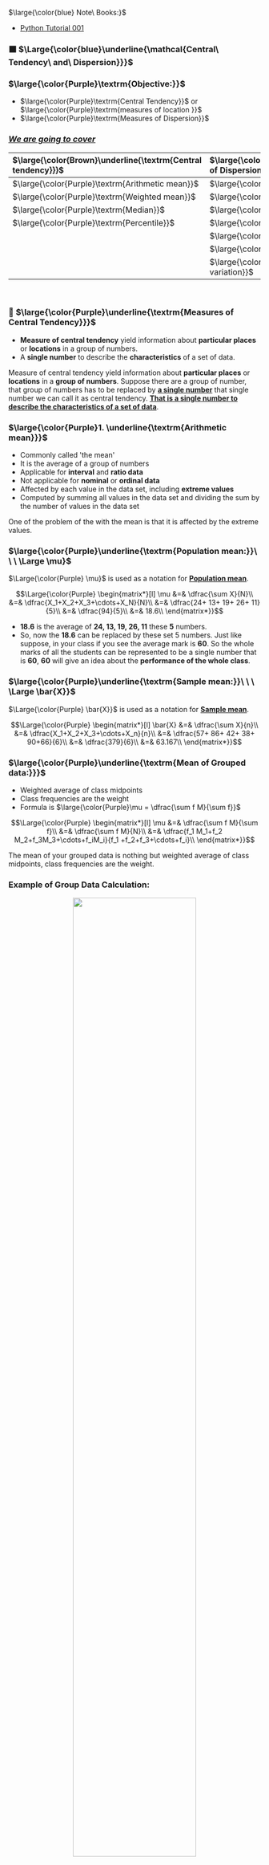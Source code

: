 $\large{\color{blue} Note\ Books:}$
* [Python Tutorial 001](https://github.com/iAmKankan/Data-Analytics-with-Python/blob/main/W1/Python_Basics_NPTEL.ipynb)

### ⬛ $\Large{\color{blue}\underline{\mathcal{Central\ Tendency\ and\ Dispersion}}}$
### $\large{\color{Purple}\textrm{Objective:}}$
* $\large{\color{Purple}\textrm{Central Tendency}}$ or  $\large{\color{Purple}\textrm{measures of location }}$
* $\large{\color{Purple}\textrm{Measures of Dispersion}}$
### <ins><b><i>We are going to cover</i></b></ins>

<div align="center">
  
| $\large{\color{Brown}\underline{\textrm{Central tendency}}}$|  $\large{\color{Brown}\underline{\textrm{Measures of Dispersion}}}$|
|:-------------|:------------|
| $\large{\color{Purple}\textrm{Arithmetic mean}}$|$\large{\color{Purple}\textrm{Skewness}}$|
| $\large{\color{Purple}\textrm{Weighted mean}}$|$\large{\color{Purple}\textrm{Kurtosis}}$|
| $\large{\color{Purple}\textrm{Median}}$|$\large{\color{Purple}\textrm{Interquartile range}}$|
| $\large{\color{Purple}\textrm{Percentile}}$|$\large{\color{Purple}\textrm{Standard score}}$|
| |$\large{\color{Purple}\textrm{Range}}$|
||$\large{\color{Purple}\textrm{Variance}}$|
||$\large{\color{Purple}\textrm{Coefficient of variation}}$|
<br>

</div>

### 🔲 $\large{\color{Purple}\underline{\textrm{Measures of Central Tendency}}}$
* **Measure of central tendency** yield information about **particular places** or **locations** in a group of numbers.
* A **single number** to describe the **characteristics** of a set of data.

Measure of central tendency yield information about **particular places** or **locations** in a **group of numbers**. Suppose there are a group of number, that group of numbers has to be replaced by <ins><b>a single number</ins></b> that single number we can call it as central tendency. <ins><b>That is a single number to describe the characteristics of a set of data</ins></b>.


### $\large{\color{Purple}1. \underline{\textrm{Arithmetic mean}}}$

* Commonly called 'the mean'
* It is the average of a group of numbers
* Applicable for **interval** and **ratio data**
* Not applicable for **nominal** or **ordinal data**
* Affected by each value in the data set, including **extreme values**
* Computed by summing all values in the data set and dividing the sum by the number of values in the data set

One of the problem of the with the mean is that it is affected by the extreme values. 

### $\large{\color{Purple}\underline{\textrm{Population mean:}}\ \  \ \Large \mu}$
$\Large{\color{Purple} \mu}$ is used as a notation for <ins><b>Population mean</ins></b>.

$$\Large{\color{Purple} \begin{matrix*}[l]
\mu &=& \dfrac{\sum X}{N}\\
 &=& \dfrac{X_1+X_2+X_3+\cdots+X_N}{N}\\
 &=& \dfrac{24+ 13+ 19+ 26+ 11}{5}\\
 &=& \dfrac{94}{5}\\
  &=& 18.6\\
\end{matrix*}}$$

* **18.6** is the average of **24, 13, 19, 26, 11** these **5** numbers.
* So, now the **18.6** can be replaced by these set 5 numbers. Just like suppose, in your class if you see the average mark is **60**. So the whole marks of all the students can be represented to be a single number that is **60**, **60** will give an idea about the **performance of the whole class**.

### $\large{\color{Purple}\underline{\textrm{Sample mean:}}\ \  \ \Large \bar{X}}$
$\Large{\color{Purple} \bar{X}}$ is used as a notation for <ins><b>Sample mean</ins></b>.

$$\Large{\color{Purple} \begin{matrix*}[l]
 \bar{X} &=& \dfrac{\sum X}{n}\\
 &=& \dfrac{X_1+X_2+X_3+\cdots+X_n}{n}\\
 &=& \dfrac{57+ 86+ 42+ 38+ 90+66}{6}\\
 &=& \dfrac{379}{6}\\
  &=& 63.167\\
\end{matrix*}}$$

### $\large{\color{Purple}\underline{\textrm{Mean of Grouped data:}}}$
* Weighted average of class midpoints
* Class frequencies are the weight
* Formula is $\large{\color{Purple}\mu = \dfrac{\sum f M}{\sum f}}$


$$\Large{\color{Purple} \begin{matrix*}[l]
\mu &=& \dfrac{\sum f M}{\sum f}\\
 &=& \dfrac{\sum f M}{N}\\
 &=& \dfrac{f_1 M_1+f_2 M_2+f_3M_3+\cdots+f_iM_i}{f_1 +f_2+f_3+\cdots+f_i}\\
\end{matrix*}}$$

The mean of your grouped data is nothing but weighted average of class midpoints, class frequencies are the weight. 
### Example of Group Data Calculation:

<p align="center">
 <img src="https://github.com/iAmKankan/Data-Analytics-with-Python/assets/12748752/de1520a3-cdc0-4a06-a531-cb5c96986f97" width=70%/>
</p>

$$\Large{\color{Purple}\mu = \dfrac{\sum f M}{\sum f} = \dfrac{2150}{50}=43.0 }$$

See this is the grouped data. What is given class interval is given frequency is given class midpoint is given and multiplied value of frequency and midpoint also we can find out. 
For example, Suppose we are talking about the markes obtained by a class of students for a perticular subject.
* <ins><b>20 to under 30 :</ins></b> The frequency is 6, means 6 students get the score between 20 to less than 30.
* <ins><b>30 to under 40 :</ins></b> The frequency is 18, means 18 students get the score between 30 to less than 40.
* <ins><b>40 to under 50 :</ins></b> The frequency is 11, means 11 students get the score between 40 to less than 50.
* <ins><b>50 to under 60 :</ins></b> The frequency is 11, means 11 students get the score between 50 to less than 60.
* <ins><b>60 to under 70 :</ins></b> The frequency is 3, means 3 students get the score between 60 to less than 70.
* <ins><b>70 to under 80 :</ins></b> The frequency is 1, means 1 students get the score between 70 to less than 80.

Suppose for this the data is in this grouped format how to find out the **mean**?  First what do you have to do first you have to find out the class midpoint.
* <ins><b>20 to under 30 :</ins></b> that is a class interval, the midpoint is **25**
* <ins><b>30 to under 40 :</ins></b> that is a class interval, the midpoint is **35**
* <ins><b>40 to under 50 :</ins></b> that is a class interval, the midpoint is **45**
* <ins><b>50 to under 60 :</ins></b> that is a class interval, the midpoint is **55**
* <ins><b>60 to under 70 :</ins></b> that is a class interval, the midpoint is **65**
* <ins><b>70 to under 80 :</ins></b> that is a class interval, the midpoint is **75**
  
Next one you have two **multiplied by frequency and class midpoint** so $\large{\color{Purple}6 \times 25 = 150}$ , $\large{\color{Purple}18 \times 35 = 630}$ , $\large{\color{Purple}11 \times 45 = 495}$ and so on. 

What the formula says $\large{\color{Purple}\mu = \dfrac{\sum f M}{\sum f}}$ it is last column the sum value is 2150, 2150/50 Sigma f is some of the frequency so for this kind of grouped data the mean is 43.

### $\large{\color{Purple}2. \underline{\textrm{Weighted Average}}}$

* Sometimes we wish to average numbers, but we assign more importance or weight to some of the numbers.
* The average you need is weighted average.
* Formula is $\large{\color{Purple}\textit{Weighted Average} = \dfrac{\sum wx}{\sum w}}$; where **x** is a data value and **w** is the weight assigned to that data value. The sum is taken over all data values.

Sometimes if you look at the previous values, the each value is given equal weightage. Suppose it is not always the case there may be some marks there some values where there may be higher weightage. So for that case we have to go for weighted average. Some time you see this we will list two average numbers but we want to assign more importance or weight to some of the numbers. The average you need is the weighted average  

### Example
* Suppose your **midterm test** score is **83**, which is **40% weights** of total score for the final exam. 
* Your **final exam** score is **95**, which is **60% weights** of total score for the final exam
* If the **minimum average** for an **A** is $\large \geq$ **90**, will you earn an **A grade**?

$$\Large{\color{Purple} \begin{matrix*}[l]
\textrm{Weighted Average} &=& \dfrac{(83 \times 0.40)+(95 \times 0.60)}{0.40 + 0.60}\\
 &=& \dfrac{32+57}{1}\\
 &=& 90.2 = \textrm{Grade \' A\'}\\
\end{matrix*}}$$

### $\large{\color{Purple}3. \underline{\textrm{Median}}}$
* <ins><b>Middle value</ins></b> in an <ins><b>ordered array of numbers</ins></b>
* Applicable for <ins><b>ordinal</ins></b>, <ins><b>interval</ins></b>, and <ins><b>ratio data</ins></b>
* Not applicable for <ins><b>nominal data</ins></b>
* Unaffected by <ins><b>extremely large and extremely small values</ins></b>.


$\large{\color{Purple}\textrm{Ordinal data}:}$  Ordinal data is a **categorical**, **statistical** data type where the variables have **natural**, **ordered categories** and the **distances between the categories are not known**.
#### Example: 
An example of a Likert scale is
<div align="center">
  
|Like|	Like Somewhat|	Neutral	Dislike| Somewhat|	Dislike|
|:---:|:---:|:---:|:---:|:---:|
|1	|2	|3	|4	|5|
</div>

* For example, the survey question "Is your general health **poor**, **reasonable**, **good**, or **excellent**?" may have those answers coded respectively as **1**, **2**, **3** and **4**.
* Sometimes data on an **interval scale** or **ratio scale** are grouped onto an **ordinal scale**: for example: **individuals** whose **income** is known might be grouped into the **income categories** **$0–$19,999**, **$20,000–$39,999**, **$40,000–$59,999**, ..., which then might be coded as **1**, **2**, **3**, **4**.
* Other examples of **ordinal data** include **socioeconomic status**, **military ranks** and **letter grades** for **coursework**.

$\large{\color{Purple}\textrm{Interval scale}:}$ The interval type allows for defining the degree of difference between measurements, but not the ratio between measurements. Examples include temperature scales with the Celsius scale, which has two defined points (the freezing and boiling point of water at specific conditions) and then separated into 100 intervals, date when measured from an arbitrary epoch (such as AD), location in Cartesian coordinates, and direction measured in degrees from true or magnetic north.

$\large{\color{Purple}\textrm{Ratio scale}:}$ The ratio type takes its name from the fact that measurement is the estimation of the ratio between a magnitude of a continuous quantity and a unit of measurement of the same kind (Michell, 1997, 1999). Most measurement in the physical sciences and engineering is done on ratio scales. Examples include mass, length, duration, plane angle, energy and electric charge. In contrast to interval scales, ratios can be compared using division. Very informally, many ratio scales can be described as specifying "how much" of something (i.e. an amount or magnitude). Ratio scale is often used to express an order of magnitude such as for temperature in Orders of magnitude (temperature).

$\large{\color{Purple}\textrm{Nominal Data}:}$ In statistics, Nominal data is qualitative data that groups variables into categories that do not overlap. Nominal data is the simplest measure level and are considered the foundation of statistical analysis and all other mathematical sciences. They are individual pieces of information recorded and used for analysis. Nominal data cannot be ordered and cannot be measured. **Example of Nominal Data** – Which state do you live in? (Followed by a **drop-down list** of names of states)

### $\large{\color{Purple}\underline{\textrm{Median Computational Procedure:}}}$
#### <ins><b>First Procedure</ins></b>
* Arrange the observations in an ordered array
* If there is an odd number of terms, the median is the middle term of the ordered array
* If there is an even number of terms, the median is the average of the middle two terms

#### <ins><b>Second Procedure</ins></b>
* The median's position in an ordered array is given by (n + 1) / 2

### $\large{\color{Purple}\underline{\textrm{Example: Odd number of terms median}}}$

$\large{\color{Purple}\textrm{Ordered Array: } 3, 4, 5, 7, 8, 9, 11, 14, 15, 16, 16, 17, 19, 19, 20, 21, 22}$

* There are **17** terms in the ordered array.
* Position of **median = (n+1)/2 = (17+1)/2 = 9**
* The median is the <b>9<sup>th</sup></b> term which is **15**.
* If the **22** is replaced by **100**, the **median is 15**.
* If the **3** is replaced by **-103**, the median is **15**.

So there is the advantage of this median over mean is median is not disturbed by extreme values.

### $\large{\color{Purple}\underline{\textrm{Example: Even number of terms median}}}$

$\large{\color{Purple}\textrm{Ordered Array: } 3,4,5,7,8,9,11, 14, 15, 16, 16, 17, 19, 19, 20, 21}$

* There are **16** terms in the ordered array
* Position of **median= (n + 1) / 2 = (16 + 1) / 2 = 8.5**
* The median is between the <b>8<sup>th</sup></b> and <b>9<sup>th</sup></b> terms, **14.5**
* If the **21** is replaced by **100**, the median is **14.5**
* If the **3** is replaced by **-88**, the median is **14.5**

### $\large{\color{Purple}\underline{\textrm{Median of Gouped data:}}}$

$$\Large{\color{Purple}Median =L+ \dfrac{\dfrac{N}{2} - cf_{p} }{f_{ med}} (W)}$$

#### <ins>Where:</ins>
* $\large{\color{Purple}L}$ = the lower limit of the median class.
* $\large{\color{Purple}cf_{p}}$ = cumulative frequency of class preceding the median class.( previous class frequency)
* $\large{\color{Purple}f_{med}}$= frequency of the median class ($\large{\color{Purple}f \ \ median \ \ = f_{med}}$)
* $\large{\color{Purple}W}$ = width of the median class
* $\large{\color{Purple}N}$ = total of frequencies

### $\large{\color{Purple}\underline{\textrm{Example: Median of Gouped data:}}}$
<p align ="center">
  <img src="https://github.com/iAmKankan/Data-Analytics-with-Python/assets/12748752/fba414c6-3db8-4e94-9c46-67a2fa75924a" width=60%/>
  <br>
</p>

$$\Large{\color{Purple}\begin{matrix*}[l]
Median &=& L+ \dfrac{\dfrac{N}{2} - cf_{p} }{f_{ med}} (W)\\
 &=& 40+ \dfrac{\dfrac{50}{2} - 24 }{11} (10)\\
  &=& 40.909
\end{matrix*}}$$

* Before using this formula first you need to find out the **median class**.
* What is the median class is when you add the frequency **6 + 18 + 11 + 11 + 3 + 1 = 50**.
* So divide this **50 / 2** it is **25**.
* Now, in the **community frequency column** or in the **last column** look at where that **25** is lying? (it is not between 30 - 40) it is going to lie on between **40 to 50** because **24** for the next term is **35**.
* So the **median class** for **this given group data** is **40 and 50**.
* So as usual **L**, is the **lower limit of the median class** that is a **40** plus **N** is **50** .
* You see the **cumulative frequency of the preceding interval** is **24**.( previous class frequency)
*  So, **Md = 40+ ((50/2) – 24) x10 /11** because the **width interval** is **10**.
*  When you simplify you would get **40.909**.


### $\large{\color{Purple}4. \underline{\textrm{Mode:}}}$
* The most frequently occurring value in a data set
* Applicable to all levels of data measurement (**nominal**, **ordinal**, **interval** and **ratio**).
* **Bimodal** -- Data sets that have **two modes**.
* **Multimodal** -- Data sets that contain **more than two modes**.


### $\large{\color{Purple}\underline{\textrm{Example: Mode}}}$

<div align="center">
 <b> 
   
| | | | |
|:---:|:---:|:---:|:---:|
|35   |41  | 44 |45|
| 37|41|44|46|
|37|43|44|46|
|39|43|44|46|
|40|43|44|46|
|40|43|45|48|
| | | | |

 </b>
</div>

* The Mode is 44.
* There are more 44s than any number.

### $\large{\color{Purple}\underline{\textrm{Example: Mode of Grouped Data}}}$
* Midpoint of the model class.
* Model class has the greatest frequency.

<p align ="center">
  <img src="https://github.com/iAmKankan/Data-Analytics-with-Python/assets/12748752/c67dc156-327a-4f5d-863e-69d8d5091d2f" width=45%/>
  <br>
</p>

$$\Large{\color{Purple}\begin{matrix*}[l]
Mode  &=& L_{Mo}+ \dfrac{d_1}{d_1+d_2} w\\
 &=& 30+ \dfrac{12}{12+7}10\\
  &=& 36.31
\end{matrix*}}$$

* Here first we have to find out the **mode class**. For that look at the frequency column there **18** is the **highest frequency**.
* So corresponding the **n** class interval is called **mode interval**.
* The mode interval $\large{\color{Purple}L_{Mo}}$ is the lower limit of that mode interval is = 30 + (12/(12+7))*10
* $\large{\color{Purple}d_1}$ is **present frequency** is **18** and the **previous frequency** is **6**, $\large{\color{Purple} (18 - 6 )= 12}$
* $\large{\color{Purple}d_2}$ is the difference between your **18** and **next frequency** **11**  that is $\large{\color{Purple} (18 - 11 )= 7}$.
* Your **width** is **10**,
* So **36.31** is the mode of your **grouped data**. 

### 🔲 $\large{\color{brown}\underline{\textrm{When to use Mean or Median or Mode?}}}$

<p align="center">
 <img src="https://github.com/iAmKankan/Data-Analytics-with-Python/assets/12748752/95e46e09-b3fb-4379-819e-cc264cfb4c94" width="80%/>
</p>
